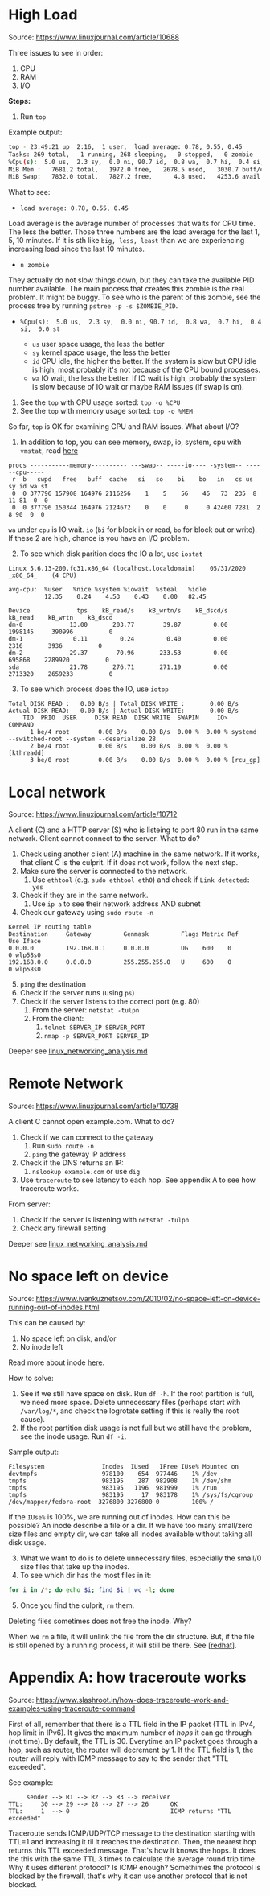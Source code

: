 # High Load

Source: https://www.linuxjournal.com/article/10688

Three issues to see in order:

1. CPU
2. RAM
3. I/O

**Steps:**

1. Run `top`

Example output:

```bash
top - 23:49:21 up  2:16,  1 user,  load average: 0.78, 0.55, 0.45
Tasks: 269 total,   1 running, 268 sleeping,   0 stopped,   0 zombie
%Cpu(s):  5.0 us,  2.3 sy,  0.0 ni, 90.7 id,  0.8 wa,  0.7 hi,  0.4 si,  0.0 st
MiB Mem :   7681.2 total,   1972.0 free,   2678.5 used,   3030.7 buff/cache
MiB Swap:   7832.0 total,   7827.2 free,      4.8 used.   4253.6 avail Mem
```

What to see:

- `load average: 0.78, 0.55, 0.45`

Load average is the average number of processes that waits for CPU time. The less the better. Those three numbers are the load average for the last 1, 5, 10 minutes. If it is sth like `big, less, least` than we are experiencing increasing load since the last 10 minutes.

- `n zombie`

They actually do not slow things down, but they can take the available PID number available. The main process that creates this zombie is the real problem. It might be buggy. To see who is the parent of this zombie, see the process tree by running `pstree -p -s $ZOMBIE_PID`.

- `%Cpu(s):  5.0 us,  2.3 sy,  0.0 ni, 90.7 id,  0.8 wa,  0.7 hi,  0.4 si,  0.0 st`

  - `us` user space usage, the less the better
  - `sy` kernel space usage, the less the better
  - `id` CPU idle, the higher the better. If the system is slow but CPU idle is high, most probably it's not because of the CPU bound processes.
  - `wa` IO wait, the less the better. If IO wait is high, probably the system is slow because of IO wait or maybe RAM issues (if swap is on).

1. See the `top` with CPU usage sorted: `top -o %CPU`
2. See the `top` with memory usage sorted: `top -o %MEM`

So far, `top` is OK for examining CPU and RAM issues. What about I/O?

1. In addition to top, you can see memory, swap, io, system, cpu with `vmstat`, read [here](linux_io_notes.md#vmstat)

```
procs -----------memory---------- ---swap-- -----io---- -system-- ------cpu-----
 r  b   swpd   free   buff  cache   si   so    bi    bo   in   cs us sy id wa st
 0  0 377796 157908 164976 2116256    1    5    56    46   73  235  8 11 81  0  0
 0  0 377796 150344 164976 2124672    0    0     0     0 42460 7281  2  8 90  0  0
```

`wa` under `cpu` is IO wait. `io` (`bi` for block in or read, `bo` for block out or write). If these 2 are high, chance is you have an I/O problem.

2. To see which disk parition does the IO a lot, use `iostat`

```
Linux 5.6.13-200.fc31.x86_64 (localhost.localdomain) 	05/31/2020 	_x86_64_	(4 CPU)

avg-cpu:  %user   %nice %system %iowait  %steal   %idle
          12.35    0.24    4.53    0.43    0.00   82.45

Device             tps    kB_read/s    kB_wrtn/s    kB_dscd/s    kB_read    kB_wrtn    kB_dscd
dm-0             13.00       203.77        39.87         0.00    1998145     390996          0
dm-1              0.11         0.24         0.40         0.00       2316       3936          0
dm-2             29.37        70.96       233.53         0.00     695868    2289920          0
sda              21.78       276.71       271.19         0.00    2713320    2659233          0
```

3. To see which process does the IO, use `iotop`

```
Total DISK READ :	0.00 B/s | Total DISK WRITE :       0.00 B/s
Actual DISK READ:	0.00 B/s | Actual DISK WRITE:       0.00 B/s
    TID  PRIO  USER     DISK READ  DISK WRITE  SWAPIN     IO>    COMMAND                                            
      1 be/4 root        0.00 B/s    0.00 B/s  0.00 %  0.00 % systemd --switched-root --system --deserialize 28
      2 be/4 root        0.00 B/s    0.00 B/s  0.00 %  0.00 % [kthreadd]
      3 be/0 root        0.00 B/s    0.00 B/s  0.00 %  0.00 % [rcu_gp]
```

# Local network

Source: https://www.linuxjournal.com/article/10712

A client (C) and a HTTP server (S) who is listeing to port 80 run in the same network. Client cannot connect to the server. What to do?

1. Check using another client (A) machine in the same network. If it works, that client C is the culprit. If it does not work, follow the next step.
2. Make sure the server is connected to the network.
   1. Use `ethtool` (e.g. `sudo ethtool eth0`) and check if `Link detected: yes`
3. Check if they are in the same network.
   1. Use `ip a` to see their network address AND subnet
4. Check our gateway using `sudo route -n`

```
Kernel IP routing table
Destination     Gateway         Genmask         Flags Metric Ref    Use Iface
0.0.0.0         192.168.0.1     0.0.0.0         UG    600    0        0 wlp58s0
192.168.0.0     0.0.0.0         255.255.255.0   U     600    0        0 wlp58s0
```

5. `ping` the destination
6. Check if the server runs (using `ps`)
7. Check if the server listens to the correct port (e.g. 80)
   1. From the server: `netstat -tulpn`
   2. From the client: 
      1. `telnet SERVER_IP SERVER_PORT`
      2. `nmap -p SERVER_PORT SERVER_IP`

Deeper see [linux_networking_analysis.md](linux_networking_analysis.md)

# Remote Network

Source: https://www.linuxjournal.com/article/10738

A client C cannot open example.com. What to do?

1. Check if we can connect to the gateway
   1. Run `sudo route -n`
   2. `ping` the gateway IP address
2. Check if the DNS returns an IP:
   1. `nslookup example.com` or use `dig`
3. Use `traceroute` to see latency to each hop. See appendix A to see how traceroute works.

From server:
1. Check if the server is listening with `netstat -tulpn`
2. Check any firewall setting

Deeper see [linux_networking_analysis.md](linux_networking_analysis.md)

# No space left on device

Source: https://www.ivankuznetsov.com/2010/02/no-space-left-on-device-running-out-of-inodes.html

This can be caused by:

1. No space left on disk, and/or
2. No inode left

Read more about inode [here](linux_file_system_basic.md#inode).

How to solve:

1. See if we still have space on disk. Run `df -h`. If the root partition is full, we need more space. Delete unnecessary files (perhaps start with `/var/log/*`, and check the logrotate setting if this is really the root cause).
2. If the root partition disk usage is not full but we still have the problem, see the inode usage. Run `df -i`.

Sample output: 

```
Filesystem                Inodes  IUsed   IFree IUse% Mounted on
devtmpfs                  978100    654  977446    1% /dev
tmpfs                     983195    287  982908    1% /dev/shm
tmpfs                     983195   1196  981999    1% /run
tmpfs                     983195     17  983178    1% /sys/fs/cgroup
/dev/mapper/fedora-root  3276800 3276800 0         100% /
```

If the `IUse%` is 100%, we are running out of inodes. How can this be possible? An inode describe a file or a dir. If we have too many small/zero size files and empty dir, we can take all inodes available without taking all disk usage.

3. What we want to do is to delete unnecessary files, especially the small/0 size files that take up the inodes.
4. To see which dir has the most files in it:

```bash
for i in /*; do echo $i; find $i | wc -l; done
```

5. Once you find the culprit, `rm` them.

Deleting files sometimes does not free the inode. Why?

When we `rm` a file, it will unlink the file from the dir structure. But, if the file is still opened by a running process, it will still be there. See [[redhat](https://access.redhat.com/solutions/2316)].

# Appendix A: how traceroute works

Source: https://www.slashroot.in/how-does-traceroute-work-and-examples-using-traceroute-command

First of all, remember that there is a TTL field in the IP packet (TTL in IPv4, hop limit in IPv6). It gives the maximum number of *hops* it can go through (not time). By default, the TTL is 30. Everytime an IP packet goes through a hop, such as router, the router will decrement by 1. If the TTL field is 1, the router will reply with ICMP message to say to the sender that "TTL exceeded".

See example:

```
     sender --> R1 --> R2 --> R3 --> receiver
TTL:     30 --> 29 --> 28 --> 27 --> 26      OK
TTL:     1  --> 0                            ICMP returns "TTL exceeded" 
```

Traceroute sends ICMP/UDP/TCP message to the destination starting with TTL=1 and increasing it til it reaches the destination. Then, the nearest hop returns this TTL exceeded message. That's how it knows the hops. It does the this with the same TTL 3 times to calculate the average round trip time. Why it uses different protocol? Is ICMP enough? Somethimes the protocol is blocked by the firewall, that's why it can use another protocol that is not blocked.

